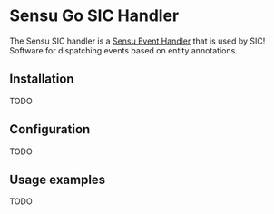 # Sensu Go SIC Handler

The Sensu SIC handler is a [Sensu Event Handler][1] that is used by SIC! Software for dispatching events based on entity annotations.

## Installation

TODO

## Configuration

TODO

## Usage examples

TODO

[1]: https://docs.sensu.io/sensu-go/5.0/reference/handlers/#how-do-sensu-handlers-work
